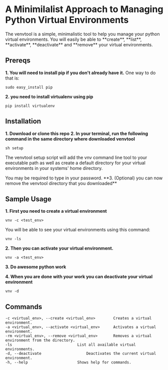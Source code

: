 # A Minimilalist Approach to Managing Python Virtual Environments 
<p>The venvtool is a simple, minimalistic tool to help you manage your 
python virtual environments.
You will easily be able to 
**create**, **list**, **activate**, **deactivate** and **remove** your virtual environments.</p>

## Prereqs
**1. You will need to install pip if you don't already have it.**
One way to do that is:
```
sudo easy_install pip
```
**2. you need to install virtualenv using pip**
```
pip install virtualenv
```

## Installation
**1. Download or clone this repo**
**2. In your terminal, run the following command in the same directory where downloaded venvtool**
```
sh setup
```
<p>The venvtool setup script will add the vnv command line tool to your executable path
as well as create a default directory for your virtual environments in your systems'
home directory.</p>
You may be required to type in your password.
**3. (Optional) you can now remove the venvtool directory that you downloaded**

## Sample Usage
**1. First you need to create a virtual environment**
```
vnv -c <test_env>
```

You will be able to see your virtual environments using this command:
```
vnv -ls
```

**2. Then you can activate your virtual environment.**
```
vnv -a <test_env>
```

**3. Do awesome python work**

**4. When you are done with your work you can deactivate your virtual environment**
```
vnv -d
```


## Commands
```
-c <virtual_env>, --create <virtual_env>		Creates a virtual environment. 
-a <virtual_env>, --activate <virtual_env>		Activates a virtual environment. 
-rm <virtual_env>, --remove <virtual_env>		Removes a virtual environment from the directory.
-ls 							List all available virtual environments.
-d, --deactivate					Deactivates the current virtual environment.
-h, --help						Shows help for commands.
```

